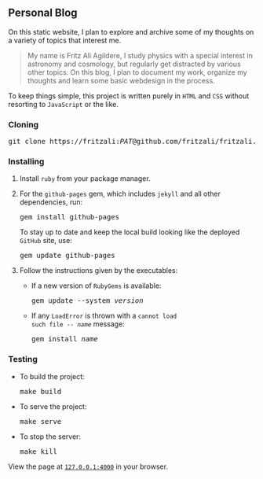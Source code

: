 ## Personal Blog

On this static website, I plan to explore and archive some of my thoughts on a variety of topics that interest me.

> My name is Fritz Ali Agildere, I study physics with a special interest in astronomy and cosmology, but regularly
> get distracted by various other topics. On this blog, I plan to document my work, organize my thoughts and learn
> some basic webdesign in the process.

To keep things simple, this project is written purely in `HTML` and `CSS` without resorting to `JavaScript` or the
like.

### Cloning

<pre>git clone https://fritzali:<i>PAT</i>@github.com/fritzali/fritzali.github.io.git website</pre>

### Installing

1. Install `ruby` from your package manager.

2. For the `github-pages` gem, which includes `jekyll` and all other dependencies, run:

   <pre>gem install github-pages</pre>

   To stay up to date and keep the local build looking like the deployed `GitHub` site, use:

   <pre>gem update github-pages</pre>

3. Follow the instructions given by the executables:

   - If a new version of `RubyGems` is available:
   
     <pre>gem update --system <i>version</i></pre>
   
   - If any `LoadError` is thrown with a <code>cannot load such file -- <i>name</i></code> message:

     <pre>gem install <i>name</i></pre>

### Testing

- To build the project:

  <pre>make build</pre>

- To serve the project:

  <pre>make serve</pre>

- To stop the server:

  <pre>make kill</pre>

View the page at [`127.0.0.1:4000`](http://127.0.0.1:4000) in your browser.
